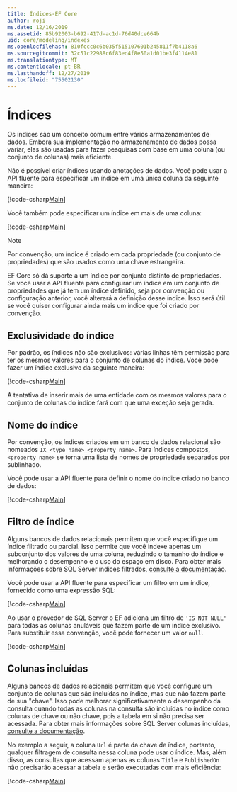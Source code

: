 ```yaml
---
title: Índices-EF Core
author: roji
ms.date: 12/16/2019
ms.assetid: 85b92003-b692-417d-ac1d-76d40dce664b
uid: core/modeling/indexes
ms.openlocfilehash: 810fccc0c6b035f515107601b245811f7b4118a6
ms.sourcegitcommit: 32c51c22988c6f83ed4f8e50a1d01be3f4114e81
ms.translationtype: MT
ms.contentlocale: pt-BR
ms.lasthandoff: 12/27/2019
ms.locfileid: "75502130"
---
```

# <a name="indexes"></a>Índices

Os índices são um conceito comum entre vários armazenamentos de dados. Embora sua implementação no armazenamento de dados possa variar, elas são usadas para fazer pesquisas com base em uma coluna (ou conjunto de colunas) mais eficiente.

Não é possível criar índices usando anotações de dados. Você pode usar a API fluente para especificar um índice em uma única coluna da seguinte maneira:

[!code-csharp[Main](../../../samples/core/Modeling/FluentAPI/Index.cs?name=Index&highlight=4)]

Você também pode especificar um índice em mais de uma coluna:

[!code-csharp[Main](../../../samples/core/Modeling/FluentAPI/IndexComposite.cs?name=Composite&highlight=4)]

> [!NOTE]
> Por convenção, um índice é criado em cada propriedade (ou conjunto de propriedades) que são usados como uma chave estrangeira.
>
> EF Core só dá suporte a um índice por conjunto distinto de propriedades. Se você usar a API fluente para configurar um índice em um conjunto de propriedades que já tem um índice definido, seja por convenção ou configuração anterior, você alterará a definição desse índice. Isso será útil se você quiser configurar ainda mais um índice que foi criado por convenção.

## <a name="index-uniqueness"></a>Exclusividade do índice

Por padrão, os índices não são exclusivos: várias linhas têm permissão para ter os mesmos valores para o conjunto de colunas do índice. Você pode fazer um índice exclusivo da seguinte maneira:

[!code-csharp[Main](../../../samples/core/Modeling/FluentAPI/IndexUnique.cs?name=IndexUnique&highlight=5)]

A tentativa de inserir mais de uma entidade com os mesmos valores para o conjunto de colunas do índice fará com que uma exceção seja gerada.

## <a name="index-name"></a>Nome do índice

Por convenção, os índices criados em um banco de dados relacional são nomeados `IX_<type name>_<property name>`. Para índices compostos, `<property name>` se torna uma lista de nomes de propriedade separados por sublinhado.

Você pode usar a API fluente para definir o nome do índice criado no banco de dados:

[!code-csharp[Main](../../../samples/core/Modeling/FluentAPI/IndexName.cs?name=IndexName&highlight=5)]

## <a name="index-filter"></a>Filtro de índice

Alguns bancos de dados relacionais permitem que você especifique um índice filtrado ou parcial. Isso permite que você indexe apenas um subconjunto dos valores de uma coluna, reduzindo o tamanho do índice e melhorando o desempenho e o uso do espaço em disco. Para obter mais informações sobre SQL Server índices filtrados, [consulte a documentação](https://docs.microsoft.com/sql/relational-databases/indexes/create-filtered-indexes).

Você pode usar a API fluente para especificar um filtro em um índice, fornecido como uma expressão SQL:

[!code-csharp[Main](../../../samples/core/Modeling/FluentAPI/IndexFilter.cs?name=IndexFilter&highlight=5)]

Ao usar o provedor de SQL Server o EF adiciona um filtro de `'IS NOT NULL'` para todas as colunas anuláveis que fazem parte de um índice exclusivo. Para substituir essa convenção, você pode fornecer um valor `null`.

[!code-csharp[Main](../../../samples/core/Modeling/FluentAPI/IndexNoFilter.cs?name=IndexNoFilter&highlight=6)]

## <a name="included-columns"></a>Colunas incluídas

Alguns bancos de dados relacionais permitem que você configure um conjunto de colunas que são incluídas no índice, mas que não fazem parte de sua "chave". Isso pode melhorar significativamente o desempenho da consulta quando todas as colunas na consulta são incluídas no índice como colunas de chave ou não chave, pois a tabela em si não precisa ser acessada. Para obter mais informações sobre SQL Server colunas incluídas, [consulte a documentação](https://docs.microsoft.com/sql/relational-databases/indexes/create-indexes-with-included-columns).

No exemplo a seguir, a coluna `Url` é parte da chave de índice, portanto, qualquer filtragem de consulta nessa coluna pode usar o índice. Mas, além disso, as consultas que acessam apenas as colunas `Title` e `PublishedOn` não precisarão acessar a tabela e serão executadas com mais eficiência:

[!code-csharp[Main](../../../samples/core/Modeling/FluentAPI/IndexInclude.cs?name=IndexInclude&highlight=5-9)]
